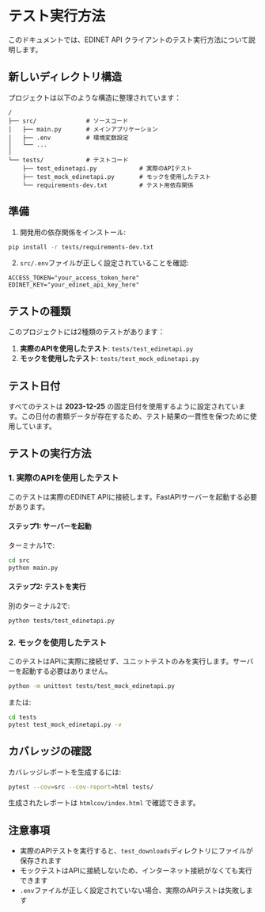 # テスト実行方法

このドキュメントでは、EDINET API クライアントのテスト実行方法について説明します。

## 新しいディレクトリ構造

プロジェクトは以下のような構造に整理されています：

```
/
├── src/              # ソースコード
│   ├── main.py       # メインアプリケーション
│   ├── .env          # 環境変数設定
│   └── ...
│
└── tests/            # テストコード
    ├── test_edinetapi.py            # 実際のAPIテスト
    ├── test_mock_edinetapi.py       # モックを使用したテスト
    └── requirements-dev.txt         # テスト用依存関係
```

## 準備

1. 開発用の依存関係をインストール:

```bash
pip install -r tests/requirements-dev.txt
```

2. `src/.env`ファイルが正しく設定されていることを確認:

```
ACCESS_TOKEN="your_access_token_here"
EDINET_KEY="your_edinet_api_key_here"
```

## テストの種類

このプロジェクトには2種類のテストがあります：

1. **実際のAPIを使用したテスト**: `tests/test_edinetapi.py`
2. **モックを使用したテスト**: `tests/test_mock_edinetapi.py`

## テスト日付

すべてのテストは **2023-12-25** の固定日付を使用するように設定されています。この日付の書類データが存在するため、テスト結果の一貫性を保つために使用しています。

## テストの実行方法

### 1. 実際のAPIを使用したテスト

このテストは実際のEDINET APIに接続します。FastAPIサーバーを起動する必要があります。

#### ステップ1: サーバーを起動

ターミナル1で:
```bash
cd src
python main.py
```

#### ステップ2: テストを実行

別のターミナル2で:
```bash
python tests/test_edinetapi.py
```

### 2. モックを使用したテスト

このテストはAPIに実際に接続せず、ユニットテストのみを実行します。サーバーを起動する必要はありません。

```bash
python -m unittest tests/test_mock_edinetapi.py
```

または:

```bash
cd tests
pytest test_mock_edinetapi.py -v
```

## カバレッジの確認

カバレッジレポートを生成するには:

```bash
pytest --cov=src --cov-report=html tests/
```

生成されたレポートは `htmlcov/index.html` で確認できます。

## 注意事項

- 実際のAPIテストを実行すると、`test_downloads`ディレクトリにファイルが保存されます
- モックテストはAPIに接続しないため、インターネット接続がなくても実行できます
- `.env`ファイルが正しく設定されていない場合、実際のAPIテストは失敗します 